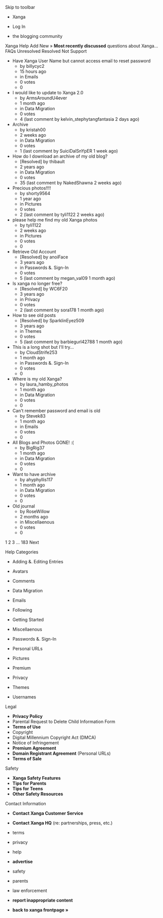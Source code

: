 Skip to toolbar

*   Xanga

*   Log In

*   the blogging community

Xanga Help Add New » **Most recently discussed** questions about Xanga… FAQs Unresolved Resolved Not Support

*   Have Xanga User Name but cannot access email to reset password
    *   by billycyc2
    *   15 hours ago
    *   in Emails
    *   0 votes
    *   0
*   I would like to update to Xanga 2.0
    *   by ArmsAroundU4ever
    *   1 month ago
    *   in Data Migration
    *   0 votes
    *   4 (last comment by kelvin\_stephytangfantasia 2 days ago)
*   Archive
    *   by kristah00
    *   2 weeks ago
    *   in Data Migration
    *   0 votes
    *   1 (last comment by SuiciDalSnYpER 1 week ago)
*   How do I download an archive of my old blog?
    *   \[Resolved\] by thibault
    *   2 years ago
    *   in Data Migration
    *   0 votes
    *   35 (last comment by NakedShawna 2 weeks ago)
*   Precious photos!!!!
    *   by shorty9564
    *   1 year ago
    *   in Pictures
    *   0 votes
    *   2 (last comment by tyli1122 2 weeks ago)
*   please help me find my old Xanga photos
    *   by tyli1122
    *   2 weeks ago
    *   in Pictures
    *   0 votes
    *   0
*   Retrieve Old Account
    *   \[Resolved\] by anoiFace
    *   3 years ago
    *   in Passwords &. Sign-In
    *   0 votes
    *   5 (last comment by megan\_val09 1 month ago)
*   Is xanga no longer free?
    *   \[Resolved\] by WC6F20
    *   3 years ago
    *   in Privacy
    *   0 votes
    *   2 (last comment by sora178 1 month ago)
*   How to see old posts
    *   \[Resolved\] by SparklinEyez509
    *   3 years ago
    *   in Themes
    *   0 votes
    *   5 (last comment by barbiegurl42788 1 month ago)
*   This is a long shot but I'll try...
    *   by CloudStrife253
    *   1 month ago
    *   in Passwords &. Sign-In
    *   0 votes
    *   0
*   Where is my old Xanga?
    *   by laura\_hamby\_photos
    *   1 month ago
    *   in Data Migration
    *   0 votes
    *   0
*   Can't remember password and email is old
    *   by Stevek83
    *   1 month ago
    *   in Emails
    *   0 votes
    *   0
*   All Blogs and Photos GONE! :(
    *   by BigRig37
    *   1 month ago
    *   in Data Migration
    *   0 votes
    *   0
*   Want to have archive
    *   by ahyphyllis117
    *   1 month ago
    *   in Data Migration
    *   0 votes
    *   0
*   Old journal
    *   by RoseWillow
    *   2 months ago
    *   in Miscellaenous
    *   0 votes
    *   0

1 2 3 ... 183 Next

Help Categories

*   Adding &. Editing Entries
*   Avatars
*   Comments
*   Data Migration
*   Emails
*   Following
*   Getting Started
*   Miscellaenous

*   Passwords &. Sign-In
*   Personal URLs
*   Pictures
*   Premium
*   Privacy
*   Themes
*   Usernames

Legal

*   **Privacy Policy**
*   Parental Request to Delete Child Information Form
*   **Terms of Use**
*   Copyright
*   Digital Millennium Copyright Act (DMCA)
*   Notice of Infringement
*   **Premium Agreement**
*   **Domain Registrant Agreement** (Personal URLs)
*   **Terms of Sale**

Safety

*   **Xanga Safety Features**
*   **Tips for Parents**
*   **Tips for Teens**
*   **Other Safety Resources**

Contact Information

*   **Contact Xanga Customer Service**
*   **Contact Xanga HQ** (re: partnerships, press, etc.)

*   terms
*   privacy
*   help
*   **advertise**

*   safety
*   parents
*   law enforcement
*   **report inappropriate content**

*   **back to xanga frontpage »**